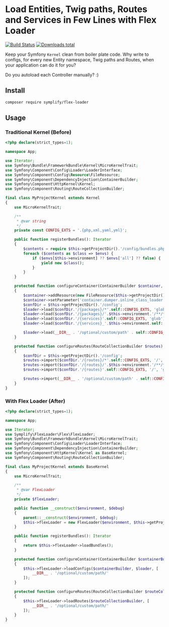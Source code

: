 # Load Entities, Twig paths, Routes and Services in Few Lines with Flex Loader

[![Build Status](https://img.shields.io/travis/Symplify/FlexLoader/master.svg?style=flat-square)](https://travis-ci.org/Symplify/FlexLoader)
[![Downloads total](https://img.shields.io/packagist/dt/symplify/flex-loader.svg?style=flat-square)](https://packagist.org/packages/symplify/flex-loader/stats)

Keep your Symfony `Kernel` clean from boiler plate code. Why write to configs, for every new Entity namespace, Twig paths and Routes, when your application can do it for you?

Do you autoload each Controller manually? :)

## Install

```bash
composer require symplify/flex-loader
```

## Usage

### Traditional Kernel (Before)

```php
<?php declare(strict_types=1);

namespace App;

use Iterator;
use Symfony\Bundle\FrameworkBundle\Kernel\MicroKernelTrait;
use Symfony\Component\Config\Loader\LoaderInterface;
use Symfony\Component\Config\Resource\FileResource;
use Symfony\Component\DependencyInjection\ContainerBuilder;
use Symfony\Component\HttpKernel\Kernel;
use Symfony\Component\Routing\RouteCollectionBuilder;

final class MyProjectKernel extends Kernel
{
    use MicroKernelTrait;

    /**
     * @var string
     */
    private const CONFIG_EXTS = '.{php,xml,yaml,yml}';

    public function registerBundles(): Iterator
    {
        $contents = require $this->getProjectDir().'/config/bundles.php';
        foreach ($contents as $class => $envs) {
            if ($envs[$this->environment] ?? $envs['all'] ?? false) {
                yield new $class();
            }
        }
    }

    protected function configureContainer(ContainerBuilder $container, LoaderInterface $loader): void
    {
        $container->addResource(new FileResource($this->getProjectDir().'/config/bundles.php'));
        $container->setParameter('container.dumper.inline_class_loader', true);
        $confDir = $this->getProjectDir().'/config';
        $loader->load($confDir.'/{packages}/*'.self::CONFIG_EXTS, 'glob');
        $loader->load($confDir.'/{packages}/'.$this->environment.'/**/*'.self::CONFIG_EXTS, 'glob');
        $loader->load($confDir.'/{services}'.self::CONFIG_EXTS, 'glob');
        $loader->load($confDir.'/{services}_'.$this->environment.self::CONFIG_EXTS, 'glob');

        $loader->load(__DIR__ . '/optional/custom/path' . self::CONFIG_EXT, 'glob');
    }

    protected function configureRoutes(RouteCollectionBuilder $routes): void
    {
        $confDir = $this->getProjectDir().'/config';
        $routes->import($confDir.'/{routes}/*'.self::CONFIG_EXTS, '/', 'glob');
        $routes->import($confDir.'/{routes}/'.$this->environment.'/**/*'.self::CONFIG_EXTS, '/', 'glob');
        $routes->import($confDir.'/{routes}'.self::CONFIG_EXTS, '/', 'glob');

        $routes->import(__DIR__ . '/optional/custom/path' . self::CONFIG_EXTS, 'glob');
    }
}
```

### With Flex Loader (After)

```php
<?php declare(strict_types=1);

namespace App;

use Iterator;
use Symplify\FlexLoader\Flex\FlexLoader;
use Symfony\Bundle\FrameworkBundle\Kernel\MicroKernelTrait;
use Symfony\Component\Config\Loader\LoaderInterface;
use Symfony\Component\DependencyInjection\ContainerBuilder;
use Symfony\Component\HttpKernel\Kernel as BaseKernel;
use Symfony\Component\Routing\RouteCollectionBuilder;

final class MyProjectKernel extends BaseKernel
{
    use MicroKernelTrait;

    /**
     * @var FlexLoader
     */
    private $flexLoader;

    public function __construct($environment, $debug)
    {
        parent::__construct($environment, $debug);
        $this->flexLoader = new FlexLoader($environment, $this->getProjectDir());
    }

    public function registerBundles(): Iterator
    {
        return $this->flexLoader->loadBundles();
    }

    protected function configureContainer(ContainerBuilder $containerBuilder, LoaderInterface $loader): void
    {
        $this->flexLoader->loadConfigs($containerBuilder, $loader, [
            __DIR__ . '/optional/custom/path/'
        ]);
    }

    protected function configureRoutes(RouteCollectionBuilder $routeCollectionBuilder): void
    {
        $this->flexLoader->loadRoutes($routeCollectionBuilder, [
            __DIR__ . '/optional/custom/path/'
        ]);
    }
}
```
